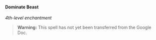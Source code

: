 #### Dominate Beast
<!-- markdownlint-disable-next-line no-emphasis-as-heading -->
_4th-level enchantment_

> **Warning:**
> This spell has not yet been transferred from the Google Doc.
